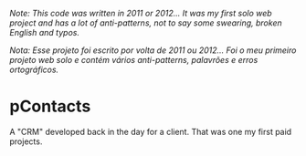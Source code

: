 _Note: This code was written in 2011 or 2012... It was my first solo web project and has a lot of anti-patterns, not to say some swearing, broken English and typos._

_Nota: Esse projeto foi escrito por volta de 2011 ou 2012... Foi o meu primeiro projeto web solo e contém vários anti-patterns, palavrões e erros ortográficos._

# pContacts
A "CRM" developed back in the day for a client. That was one my first paid projects.
